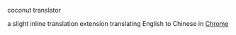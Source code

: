 coconut translator

a slight inline translation extension translating English to Chinese in [Chrome](https://chrome.google.com/webstore/detail/cocecjoobghcgkojfkhlhcipeffdbbjd)
